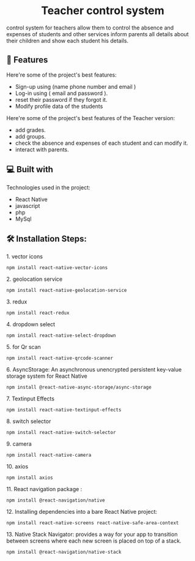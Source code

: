 <h1 align="center" id="title">Teacher control system</h1>

<p id="description">control system for teachers allow them to control the absence and expenses of students and other services inform parents all details about their children and show each student his details.</p>

  
  
<h2>🧐 Features</h2>

Here're some of the project's best features:

*   Sign-up using (name phone number and email )
*   Log-in using ( email and password ).
*   reset their password if they forgot it.
*   Modify profile data of the students

Here're some of the project's best features of the Teacher version:

* add grades.
* add groups.
* check the absence and expenses of each student and can modify it.
* interact with parents.
  
<h2>💻 Built with</h2>

Technologies used in the project:

*   React Native
*   javascript
*   php
*   MySql


<h2>🛠️ Installation Steps:</h2>

<p>1. vector icons</p>

```
npm install react-native-vector-icons
```

<p>2. geolocation service</p>

```
npm install react-native-geolocation-service
```

<p>3. redux</p>

```
npm install react-redux
```

<p>4. dropdown select</p>

```
npm install react-native-select-dropdown
```

<p>5. for Qr scan</p>

```
npm install react-native-qrcode-scanner
```

<p>6. AsyncStorage: An asynchronous unencrypted persistent key-value storage system for React Native</p>

```
npm install @react-native-async-storage/async-storage
```

<p>7. Textinput Effects</p>

```
npm install react-native-textinput-effects
```

<p>8. switch selector</p>

```
npm install react-native-switch-selector
```

<p>9. camera</p>

```
npm install react-native-camera
```

<p>10. axios</p>

```
npm install axios
```

<p>11. React navigation package :</p>

```
npm install @react-navigation/native
```

<p>12. Installing dependencies into a bare React Native project:</p>

```
npm install react-native-screens react-native-safe-area-context
```

<p>13. Native Stack Navigator: provides a way for your app to transition between screens where each new screen is placed on top of a stack.</p>

```
npm install @react-navigation/native-stack
```




